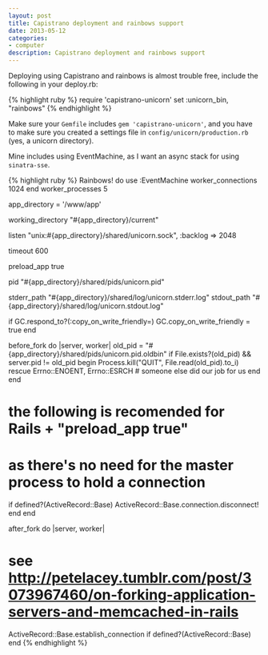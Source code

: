 ```yaml
---
layout: post
title: Capistrano deployment and rainbows support
date: 2013-05-12
categories:
- computer
description: Capistrano deployment and rainbows support
---
```

Deploying using Capistrano and rainbows is almost trouble free, include the
following in your deploy.rb:

{% highlight ruby %}
require 'capistrano-unicorn'
set :unicorn_bin, "rainbows"
{% endhighlight %}

Make sure your `Gemfile` includes `gem 'capistrano-unicorn'`, and you have to
make sure you created a settings file in `config/unicorn/production.rb` (yes, a
unicorn directory).

Mine includes using EventMachine, as I want an async stack for using
`sinatra-sse`.

{% highlight ruby %}
Rainbows! do
  use :EventMachine
  worker_connections 1024
end
worker_processes 5

app_directory = '/www/app'

working_directory "#{app_directory}/current"

listen "unix:#{app_directory}/shared/unicorn.sock", :backlog => 2048

timeout 600

preload_app true

pid "#{app_directory}/shared/pids/unicorn.pid"

stderr_path "#{app_directory}/shared/log/unicorn.stderr.log"
stdout_path "#{app_directory}/shared/log/unicorn.stdout.log"

if GC.respond_to?(:copy_on_write_friendly=)
  GC.copy_on_write_friendly = true
end

before_fork do |server, worker|
  old_pid = "#{app_directory}/shared/pids/unicorn.pid.oldbin"
  if File.exists?(old_pid) && server.pid != old_pid
    begin
      Process.kill("QUIT", File.read(old_pid).to_i)
    rescue Errno::ENOENT, Errno::ESRCH
      # someone else did our job for us
    end
  end
  # the following is recomended for Rails + "preload_app true"
  # as there's no need for the master process to hold a connection
  if defined?(ActiveRecord::Base)
    ActiveRecord::Base.connection.disconnect!
  end
end

after_fork do |server, worker|
  # see http://petelacey.tumblr.com/post/3073967460/on-forking-application-servers-and-memcached-in-rails
  ActiveRecord::Base.establish_connection if defined?(ActiveRecord::Base)
end
{% endhighlight %}
